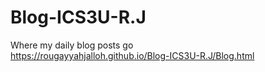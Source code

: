 # Blog-ICS3U-R.J
Where my daily blog posts go <br>
https://rougayyahjalloh.github.io/Blog-ICS3U-R.J/Blog.html
